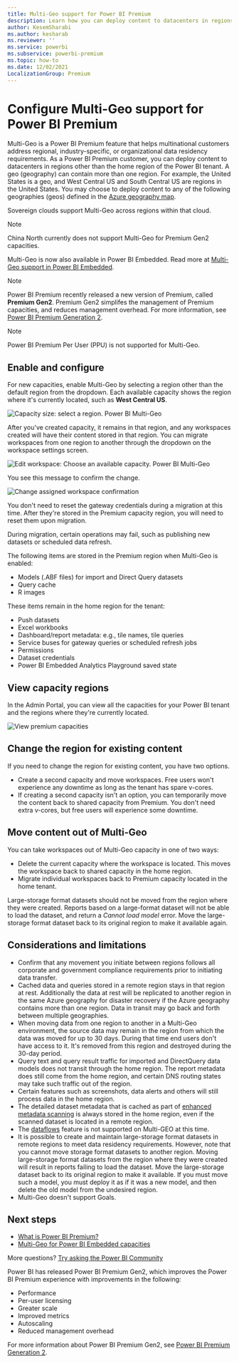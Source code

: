 ```yaml
---
title: Multi-Geo support for Power BI Premium
description: Learn how you can deploy content to datacenters in regions other than the home region of the Power BI tenant.  
author: KesemSharabi
ms.author: kesharab
ms.reviewer: ''
ms.service: powerbi
ms.subservice: powerbi-premium
ms.topic: how-to
ms.date: 12/02/2021
LocalizationGroup: Premium 
---
```


# Configure Multi-Geo support for Power BI Premium

Multi-Geo is a Power BI Premium feature that helps multinational customers address regional, industry-specific, or organizational data residency requirements. As a Power BI Premium customer, you can deploy content to datacenters in regions other than the home region of the Power BI tenant. A geo (geography) can contain more than one region. For example, the United States is a geo, and West Central US and South Central US are regions in the United States. You may choose to deploy content to any of the following geographies (geos) defined in the [Azure geography map](https://azure.microsoft.com/global-infrastructure/geographies/).

Sovereign clouds support Multi-Geo across regions within that cloud.

> [!NOTE]
> China North currently does not support Multi-Geo for Premium Gen2 capacities.

Multi-Geo is now also available in Power BI Embedded. Read more at [Multi-Geo support in Power BI Embedded](../developer/embedded/embedded-multi-geo.md).

> [!NOTE]
> Power BI Premium recently released a new version of Premium, called **Premium Gen2**. Premium Gen2 simplifes the management of Premium capacities, and reduces management overhead. For more information, see [Power BI Premium Generation 2](service-premium-what-is.md#power-bi-premium-generation-2).


> [!NOTE]
> Power BI Premium Per User (PPU) is not supported for Multi-Geo.

## Enable and configure

For new capacities, enable Multi-Geo by selecting a region other than the default region from the dropdown.  Each available capacity shows the region where it's currently located, such as **West Central US**.

![Capacity size: select a region. Power BI Multi-Geo](media/service-admin-premium-multi-geo/power-bi-multi-geo-capacity-size.png)

After you've created capacity, it remains in that region, and any workspaces created will have their content stored in that region. You can migrate workspaces from one region to another through the dropdown on the workspace settings screen.

![Edit workspace: Choose an available capacity. Power BI Multi-Geo](media/service-admin-premium-multi-geo/power-bi-multi-geo-edit-workspace.png)

You see this message to confirm the change.

![Change assigned workspace confirmation](media/service-admin-premium-multi-geo/power-bi-multi-geo-change-assigned-workspace-capacity.png)

You don't need to reset the gateway credentials during a migration at this time.  After they're stored in the Premium capacity region, you will need to reset them upon migration.

During migration, certain operations may fail, such as publishing new datasets or scheduled data refresh.  

The following items are stored in the Premium region when Multi-Geo is enabled:

- Models (.ABF files) for import and Direct Query datasets
- Query cache
- R images

These items remain in the home region for the tenant:

- Push datasets
- Excel workbooks
- Dashboard/report metadata: e.g., tile names, tile queries
- Service buses for gateway queries or scheduled refresh jobs
- Permissions
- Dataset credentials
- Power BI Embedded Analytics Playground saved state



## View capacity regions

In the Admin Portal, you can view all the capacities for your Power BI tenant and the regions where they're currently located.

![View premium capacities](media/service-admin-premium-multi-geo/power-bi-multi-geo-premium-capacities.png) 

## Change the region for existing content

If you need to change the region for existing content, you have two options.

- Create a second capacity and move workspaces. Free users won't experience any downtime as long as the tenant has spare v-cores.
- If creating a second capacity isn't an option, you can temporarily move the content back to shared capacity from Premium. You don't need extra v-cores, but free users will experience some downtime.

## Move content out of Multi-Geo  

You can take workspaces out of Multi-Geo capacity in one of two ways:

- Delete the current capacity where the workspace is located.  This moves the workspace back to shared capacity in the home region.
- Migrate individual workspaces back to Premium capacity located in the home tenant.

Large-storage format datasets should not be moved from the region where they were created. Reports based on a large-format dataset will not be able to load the dataset, and return a *Cannot load model* error. Move the large-storage format dataset back to its original region to make it available again.

## Considerations and limitations

- Confirm that any movement you initiate between regions follows all corporate and government compliance requirements prior to initiating data transfer.
- Cached data and queries stored in a remote region stays in that region at rest. Additionally the data at rest will be replicated to another region in the same Azure geography for disaster recovery if the Azure geography contains more than one region. Data in transit may go back and forth between multiple geographies.
- When moving data from one region to another in a Multi-Geo environment, the source data may remain in the region from which the data was moved for up to 30 days. During that time end users don't have access to it. It's removed from this region and destroyed during the 30-day period.
- Query text and query result traffic for imported and DirectQuery data models does not transit through the home region. The report metadata does still come from the home region, and certain DNS routing states may take such traffic out of the region. 
- Certain features such as screenshots, data alerts and others will still process data in the home region.
- The detailed dataset metadata that is cached as part of [enhanced metadata scanning](./service-admin-metadata-scanning.md) is always stored in the home region, even if the scanned dataset is located in a remote region.
- The [dataflows](../transform-model/dataflows/dataflows-introduction-self-service.md) feature is not supported on Multi-GEO at this time.
- It is possible to create and maintain large-storage format datasets in remote regions to meet data residency requirements. However, note that you cannot move storage format datasets to another region. Moving large-storage format datasets from the region where they were created will result in reports failing to load the dataset. Move the large-storage dataset back to its original region to make it available. If you must move such a model, you must deploy it as if it was a new model, and then delete the old model from the undesired region.
- Multi-Geo doesn't support Goals.

## Next steps

- [What is Power BI Premium?](service-premium-what-is.md)
- [Multi-Geo for Power BI Embedded capacities](../developer/embedded/embedded-multi-geo.md)

More questions? [Try asking the Power BI Community](https://community.powerbi.com/)

Power BI has released Power BI Premium Gen2, which improves the Power BI Premium experience with improvements in the following:
* Performance
* Per-user licensing
* Greater scale
* Improved metrics
* Autoscaling
* Reduced management overhead

For more information about Power BI Premium Gen2, see [Power BI Premium Generation 2](service-premium-what-is.md#power-bi-premium-generation-2).
